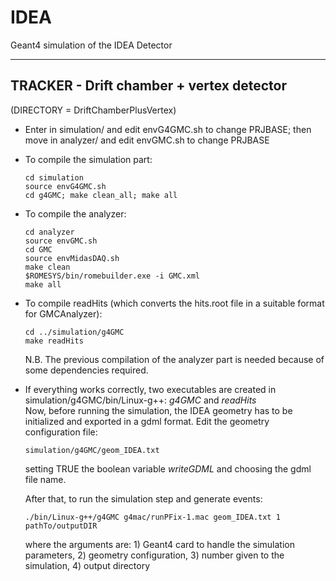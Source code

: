# IDEA
Geant4 simulation of the IDEA Detector

*******************************


 **TRACKER - Drift chamber + vertex detector** 
---
(DIRECTORY = DriftChamberPlusVertex)

-  Enter in simulation/ and edit envG4GMC.sh to change PRJBASE; then move in analyzer/ and edit envGMC.sh to change PRJBASE
   
-  To compile the simulation part:
   ```
   cd simulation
   source envG4GMC.sh
   cd g4GMC; make clean_all; make all	
   ```
   
-  To compile the analyzer:
   ```
   cd analyzer
   source envGMC.sh
   cd GMC
   source envMidasDAQ.sh
   make clean
   $ROMESYS/bin/romebuilder.exe -i GMC.xml
   make all
   ```
   
-  To compile readHits (which converts the hits.root file in a suitable format for GMCAnalyzer):
   ```
   cd ../simulation/g4GMC
   make readHits
   ```
   N.B. The previous compilation of the analyzer part is needed because of some dependencies required.
   
-  If everything works correctly, two executables are created in simulation/g4GMC/bin/Linux-g++: *g4GMC* and *readHits*     
   Now, before running the simulation, the IDEA geometry has to be initialized and exported in a gdml format. 
   Edit the geometry configuration file:
    ```
   simulation/g4GMC/geom_IDEA.txt	
   ```
   setting TRUE the boolean variable *writeGDML* and choosing the gdml file name.
   
   After that, to run the simulation step and generate events:
   ```
   ./bin/Linux-g++/g4GMC g4mac/runPFix-1.mac geom_IDEA.txt 1 pathTo/outputDIR
   ```
   where the arguments are: 1) Geant4 card to handle the simulation parameters, 2) geometry configuration, 3) number given to the simulation, 4) output directory
